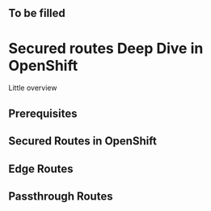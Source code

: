 

## To be filled

# Secured routes Deep Dive in OpenShift

Little overview

## Prerequisites

## Secured Routes in OpenShift

## Edge Routes

## Passthrough Routes





